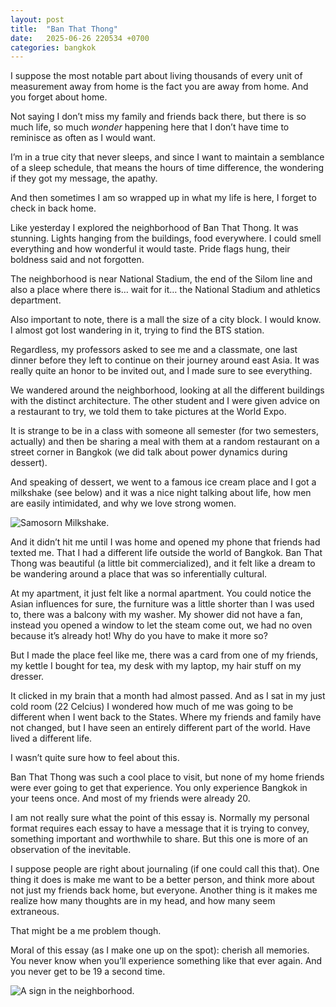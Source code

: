 ```yaml
---
layout: post
title:  "Ban That Thong"
date:   2025-06-26 220534 +0700
categories: bangkok
---
```

I suppose the most notable part about living thousands of every unit of measurement away from home is the fact you are away from home. And you forget about home.

Not saying I don’t miss my family and friends back there, but there is so much life, so much *wonder* happening here that I don’t have time to reminisce as often as 
I would want.

I’m in a true city that never sleeps, and since I want to maintain a semblance of a sleep schedule, that means the hours of time difference, the wondering if they got my message, the apathy.

And then sometimes I am so wrapped up in what my life is here, I forget to check in back home.

Like yesterday I explored the neighborhood of Ban That Thong. It was stunning. Lights hanging from the buildings, food everywhere. I could smell everything and how wonderful it would taste. Pride flags hung, their boldness said and not forgotten.

The neighborhood is near National Stadium, the end of the Silom line and also a place where there is… wait for it… the National Stadium and athletics department.

Also important to note, there is a mall the size of a city block. I would know. I almost got lost wandering in it, trying to find the BTS station.

Regardless, my professors asked to see me and a classmate, one last dinner before they left to continue on their journey around east Asia. It was really quite an honor to be invited out, and I made sure to see everything.

We wandered around the neighborhood, looking at all the different buildings with the distinct architecture. The other student and I were given advice on a restaurant to try, we told them to take pictures at the World Expo.

It is strange to be in a class with someone all semester (for two semesters, actually) and then be sharing a meal with them at a random restaurant on a street corner in Bangkok (we did talk about power dynamics during dessert).

And speaking of dessert, we went to a famous ice cream place and I got a milkshake (see below) and it was a nice night talking about life, how men are easily intimidated, and why we love strong women.

![Samosorn Milkshake.](/images/milkshake.png)

And it didn’t hit me until I was home and opened my phone that friends had texted me. That I had a different life outside the world of Bangkok. Ban That Thong was beautiful (a little bit commercialized), and it felt like a dream to be wandering around a place that was so inferentially cultural.

At my apartment, it just felt like a normal apartment. You could notice the Asian influences for sure, the furniture was a little shorter than I was used to, there was a balcony with my washer. My shower did not have a fan, instead you opened a window to let the steam come out, we had no oven because it’s already hot! Why do you have to make it more so?

But I made the place feel like me, there was a card from one of my friends, my kettle I bought for tea, my desk with my laptop, my hair stuff on my dresser.

It clicked in my brain that a month had almost passed. And as I sat in my just cold room (22 Celcius) I wondered how much of me was going to be different when I went back to the States. Where my friends and family have not changed, but I have seen an entirely different part of the world. Have lived a different life.

I wasn’t quite sure how to feel about this.

Ban That Thong was such a cool place to visit, but none of my home friends were ever going to get that experience. You only experience Bangkok in your teens once. And most of my friends were already 20.

I am not really sure what the point of this essay is. Normally my personal format requires each essay to have a message that it is trying to convey, something important and worthwhile to share. But this one is more of an observation of the inevitable.

I suppose people are right about journaling (if one could call this that). One thing it does is make me want to be a better person, and think more about not just my friends back home, but everyone. Another thing is it makes me realize how many thoughts are in my head, and how many seem extraneous.

That might be a me problem though.

Moral of this essay (as I make one up on the spot): cherish all memories. You never know when you’ll experience something like that ever again. And you never get to be 19 a second time.

![A sign in the neighborhood.](/images/btt.png)